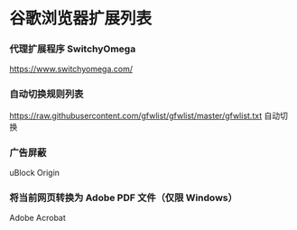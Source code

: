 # 谷歌浏览器扩展列表
### 代理扩展程序 SwitchyOmega
https://www.switchyomega.com/
### 自动切换规则列表
https://raw.githubusercontent.com/gfwlist/gfwlist/master/gfwlist.txt
自动切换
### 广告屏蔽
uBlock Origin

### 将当前网页转换为 Adobe PDF 文件（仅限 Windows）
Adobe Acrobat